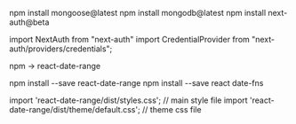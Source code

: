 npm install mongoose@latest
npm install mongodb@latest
npm install next-auth@beta

import NextAuth from "next-auth"
import CredentialProvider from "next-auth/providers/credentials";

npm -> react-date-range

npm install --save react-date-range
npm install --save react date-fns

import 'react-date-range/dist/styles.css'; // main style file
import 'react-date-range/dist/theme/default.css'; // theme css file

